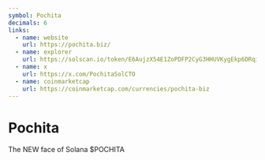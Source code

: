 ```yaml
---
symbol: Pochita
decimals: 6
links:
  - name: website
    url: https://pochita.biz/
  - name: explorer
    url: https://solscan.io/token/E6AujzX54E1ZoPDFP2CyG3HHUVKygEkp6DRqig61pump
  - name: x
    url: https://x.com/PochitaSolCTO
  - name: coinmarketcap
    url: https://coinmarketcap.com/currencies/pochita-biz
---
```


# Pochita

The NEW face of Solana $POCHITA
